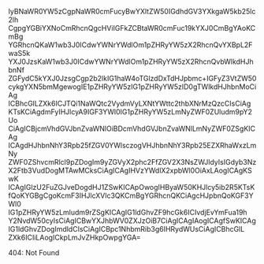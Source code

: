 IyBNaWR0YW5zCgpNaWR0cmFucyBwYXltZW50IGdhdGV3YXkgaW5kb25lc2lh
CgpgYGBiYXNoCmRhcnQgcHViIGFkZCBtaWR0cmFuc19kYXJ0CmBgYAoKCmBg
YGRhcnQKaW1wb3J0ICdwYWNrYWdlOm1pZHRyYW5zX2RhcnQvYXBpL2FwaS5k
YXJ0JzsKaW1wb3J0ICdwYWNrYWdlOm1pZHRyYW5zX2RhcnQvbWlkdHJhbnNf
ZGFydC5kYXJ0JzsgCgp2b2lkIG1haW4oTGlzdDxTdHJpbmc+IGFyZ3VtZW50
cykgYXN5bmMgewogIE1pZHRyYW5zIG1pZHRyYW5zID0gTWlkdHJhbnMoCiAg
ICBhcGlLZXk6ICJTQi1NaWQtc2VydmVyLXNtYWttc2thbXNrMzQzcCIsCiAg
KTsKCiAgdmFyIHJlcyA9IGF3YWl0IG1pZHRyYW5zLmNyZWF0ZUludm9pY2Uo
CiAgICBjcmVhdGVJbnZvaWNlOiBDcmVhdGVJbnZvaWNlLmNyZWF0ZSgKICAg
ICAgdHJhbnNhY3Rpb25fZGV0YWlsczogVHJhbnNhY3Rpb25EZXRhaWxzLmNy
ZWF0ZShvcmRlcl9pZDogIm9yZGVyX2phc2FfZGV2X3NsZWJldyIsIGdyb3Nz
X2Ftb3VudDogMTAwMCksCiAgICAgIHVzYWdlX2xpbWl0OiAxLAogICAgKSwK
ICAgIGlzU2FuZGJveDogdHJ1ZSwKICApOwogIHByaW50KHJlcy5ib2R5KTsK
fQoKYGBgCgoKcmF3IHJlcXVlc3QKCmBgYGRhcnQKCiAgcHJpbnQoKGF3YWl0
IG1pZHRyYW5zLmludm9rZSgKICAgIG1ldGhvZF9hcGk6ICIvdjEvYmFua19h
Y2NvdW50cyIsCiAgICBwYXJhbWV0ZXJzOiB7CiAgICAgIAogICAgfSwKICAg
IG1ldGhvZDogImdldCIsCiAgICBpc1NhbmRib3g6IHRydWUsCiAgICBhcGlL
ZXk6ICIiLAogICkpLmJvZHkpOwpgYGA=

<!-- START GLOBAL CORPORATION -->
404: Not Found
<!-- END GLOBAL CORPORATION -->